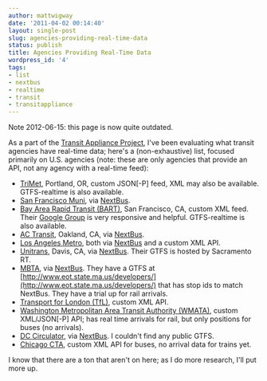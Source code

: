 ```yaml
---
author: mattwigway
date: '2011-04-02 00:14:40'
layout: single-post
slug: agencies-providing-real-time-data
status: publish
title: Agencies Providing Real-Time Data
wordpress_id: '4'
tags:
- list
- nextbus
- realtime
- transit
- transitappliance
---
```


<span class="warn-bar">
Note 2012-06-15: this page is now quite outdated.
</span>

As a part of the [Transit Appliance Project](http://transitappliance.org), I've been evaluating what transit agencies have real-time data; here's a (non-exhaustive) list, focused primarily on U.S. agencies (note: these are only agencies that provide an API, not any agency with a real-time feed):

	
- [TriMet,](http://trimet.org) Portland, OR, custom JSON\[-P\] feed, XML may also be available. GTFS-realtime is also available.
- [San Francisco Muni](http://sfmta.org), via [NextBus](http://nextbus.com).
- [Bay Area Rapid Transit (BART)](http://bart.gov), San Francisco, CA, custom XML feed. Their [Google Group](http://groups.google.com/group/bart-developers) is very responsive and helpful. GTFS-realtime is also available.
- [AC Transit](http://actransit.org), Oakland, CA, via [NextBus](http://nextbus.com).
- [Los Angeles Metro](http://metro.net), both via [NextBus](http://nextbus.com) and a custom XML API.
- [Unitrans](http://unitrans.ucdavis.edu), Davis, CA, via [NextBus](http://nextbus.com). Their GTFS is hosted by Sacramento RT.
- [MBTA](http://mbta.com), via [NextBus](http://nextbus.com). They have a GTFS at [http://www.eot.state.ma.us/developers/](http://www.eot.state.ma.us/developers/) that has stop ids to match NextBus. They have a trial up for rail arrivals.
- [Transport for London (TfL)](http://tfl.gov.uk), custom XML API.
- [Washington Metropolitan Area Transit Authority (WMATA)](http://www.wmata.com), custom XML/JSON\[-P\] API; has real time arrivals for rail, but only positions for buses (no arrivals).
- [DC Circulator](http://dccirculator.com), via [NextBus](http://nextbus.com). I couldn't find any public GTFS.
- [Chicago CTA](http://transitchicago.com), custom XML API for buses, no arrival data for trains yet.


I know that there are a ton that aren't on here; as I do more research, I'll put more up.
